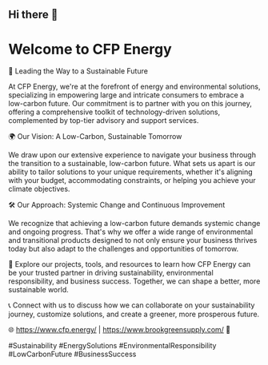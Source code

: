 ## Hi there 👋

# Welcome to CFP Energy

🌿 Leading the Way to a Sustainable Future

At CFP Energy, we're at the forefront of energy and environmental solutions, specializing in empowering large and intricate consumers to embrace a low-carbon future. Our commitment is to partner with you on this journey, offering a comprehensive toolkit of technology-driven solutions, complemented by top-tier advisory and support services.

🌍 Our Vision: A Low-Carbon, Sustainable Tomorrow

We draw upon our extensive experience to navigate your business through the transition to a sustainable, low-carbon future. What sets us apart is our ability to tailor solutions to your unique requirements, whether it's aligning with your budget, accommodating constraints, or helping you achieve your climate objectives.

🛠️ Our Approach: Systemic Change and Continuous Improvement

We recognize that achieving a low-carbon future demands systemic change and ongoing progress. That's why we offer a wide range of environmental and transitional products designed to not only ensure your business thrives today but also adapt to the challenges and opportunities of tomorrow.

📜 Explore our projects, tools, and resources to learn how CFP Energy can be your trusted partner in driving sustainability, environmental responsibility, and business success. Together, we can shape a better, more sustainable world.

📞 Connect with us to discuss how we can collaborate on your sustainability journey, customize solutions, and create a greener, more prosperous future.

🌐 https://www.cfp.energy/ | https://www.brookgreensupply.com/ 🔌

#Sustainability #EnergySolutions #EnvironmentalResponsibility #LowCarbonFuture #BusinessSuccess
